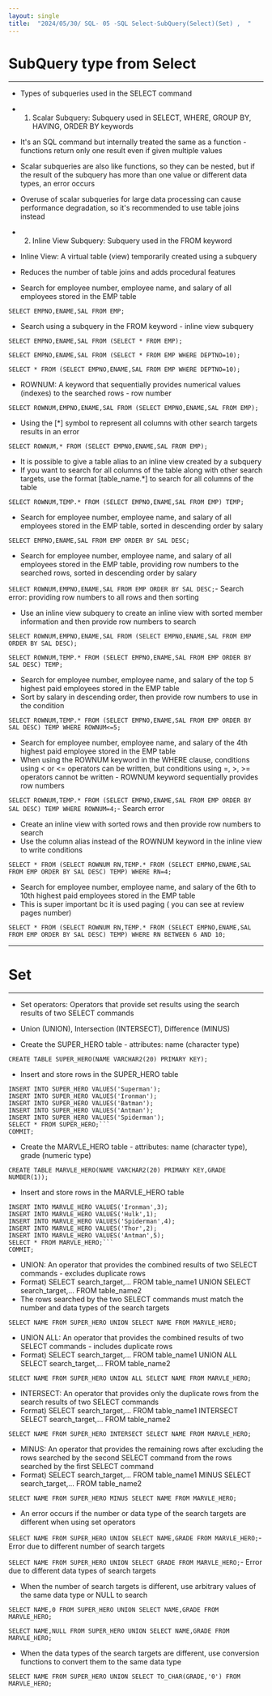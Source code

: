 ```yaml
---
layout: single
title:  "2024/05/30/ SQL- 05 -SQL Select-SubQuery(Select)(Set) ,  "
---
```



# SubQuery type from Select
---
- Types of subqueries used in the SELECT command
- 1. Scalar Subquery: Subquery used in SELECT, WHERE, GROUP BY, HAVING, ORDER BY keywords
- It's an SQL command but internally treated the same as a function - functions return only one result even if given multiple values
- Scalar subqueries are also like functions, so they can be nested, but if the result of the subquery has more than one value or different data types, an error occurs
- Overuse of scalar subqueries for large data processing can cause performance degradation, so it's recommended to use table joins instead
- 2. Inline View Subquery: Subquery used in the FROM keyword
- Inline View: A virtual table (view) temporarily created using a subquery
- Reduces the number of table joins and adds procedural features

- Search for employee number, employee name, and salary of all employees stored in the EMP table

```SELECT EMPNO,ENAME,SAL FROM EMP;```

- Search using a subquery in the FROM keyword - inline view subquery

```SELECT EMPNO,ENAME,SAL FROM (SELECT * FROM EMP);```

```SELECT EMPNO,ENAME,SAL FROM (SELECT * FROM EMP WHERE DEPTNO=10);```

```SELECT * FROM (SELECT EMPNO,ENAME,SAL FROM EMP WHERE DEPTNO=10);```

- ROWNUM: A keyword that sequentially provides numerical values (indexes) to the searched rows - row number

```SELECT ROWNUM,EMPNO,ENAME,SAL FROM (SELECT EMPNO,ENAME,SAL FROM EMP);```

- Using the [*] symbol to represent all columns with other search targets results in an error

```SELECT ROWNUM,* FROM (SELECT EMPNO,ENAME,SAL FROM EMP);```

- It is possible to give a table alias to an inline view created by a subquery
- If you want to search for all columns of the table along with other search targets, use the format [table_name.*] to search for all columns of the table

```SELECT ROWNUM,TEMP.* FROM (SELECT EMPNO,ENAME,SAL FROM EMP) TEMP;```

- Search for employee number, employee name, and salary of all employees stored in the EMP table, sorted in descending order by salary

```SELECT EMPNO,ENAME,SAL FROM EMP ORDER BY SAL DESC;```

- Search for employee number, employee name, and salary of all employees stored in the EMP table, providing row numbers to the searched rows, sorted in descending order by salary

```SELECT ROWNUM,EMPNO,ENAME,SAL FROM EMP ORDER BY SAL DESC;```- Search error: providing row numbers to all rows and then sorting

- Use an inline view subquery to create an inline view with sorted member information and then provide row numbers to search

```SELECT ROWNUM,EMPNO,ENAME,SAL FROM (SELECT EMPNO,ENAME,SAL FROM EMP ORDER BY SAL DESC);```

```SELECT ROWNUM,TEMP.* FROM (SELECT EMPNO,ENAME,SAL FROM EMP ORDER BY SAL DESC) TEMP;```

- Search for employee number, employee name, and salary of the top 5 highest paid employees stored in the EMP table
- Sort by salary in descending order, then provide row numbers to use in the condition

```SELECT ROWNUM,TEMP.* FROM (SELECT EMPNO,ENAME,SAL FROM EMP ORDER BY SAL DESC) TEMP WHERE ROWNUM<=5;```

- Search for employee number, employee name, and salary of the 4th highest paid employee stored in the EMP table
- When using the ROWNUM keyword in the WHERE clause, conditions using < or <= operators can be written, but conditions using =, >, >= operators cannot be written - ROWNUM keyword sequentially provides row numbers

```SELECT ROWNUM,TEMP.* FROM (SELECT EMPNO,ENAME,SAL FROM EMP ORDER BY SAL DESC) TEMP WHERE ROWNUM=4;```- Search error

- Create an inline view with sorted rows and then provide row numbers to search
- Use the column alias instead of the ROWNUM keyword in the inline view to write conditions

```SELECT * FROM (SELECT ROWNUM RN,TEMP.* FROM (SELECT EMPNO,ENAME,SAL FROM EMP ORDER BY SAL DESC) TEMP) WHERE RN=4;```

- Search for employee number, employee name, and salary of the 6th to 10th highest paid employees stored in the EMP table
-  This is super important bc it is used paging ( you can see at  review pages number)

```SELECT * FROM (SELECT ROWNUM RN,TEMP.* FROM (SELECT EMPNO,ENAME,SAL FROM EMP ORDER BY SAL DESC) TEMP) WHERE RN BETWEEN 6 AND 10;```

---
# Set
---

- Set operators: Operators that provide set results using the search results of two SELECT commands
- Union (UNION), Intersection (INTERSECT), Difference (MINUS)

- Create the SUPER_HERO table - attributes: name (character type)

```CREATE TABLE SUPER_HERO(NAME VARCHAR2(20) PRIMARY KEY);```

- Insert and store rows in the SUPER_HERO table

```
INSERT INTO SUPER_HERO VALUES('Superman');
INSERT INTO SUPER_HERO VALUES('Ironman');
INSERT INTO SUPER_HERO VALUES('Batman');
INSERT INTO SUPER_HERO VALUES('Antman');
INSERT INTO SUPER_HERO VALUES('Spiderman');
SELECT * FROM SUPER_HERO;```
COMMIT;
```

- Create the MARVLE_HERO table - attributes: name (character type), grade (numeric type)

```CREATE TABLE MARVLE_HERO(NAME VARCHAR2(20) PRIMARY KEY,GRADE NUMBER(1));```

- Insert and store rows in the MARVLE_HERO table

```
INSERT INTO MARVLE_HERO VALUES('Ironman',3);
INSERT INTO MARVLE_HERO VALUES('Hulk',1);
INSERT INTO MARVLE_HERO VALUES('Spiderman',4);
INSERT INTO MARVLE_HERO VALUES('Thor',2);
INSERT INTO MARVLE_HERO VALUES('Antman',5);
SELECT * FROM MARVLE_HERO;```
COMMIT;

```
- UNION: An operator that provides the combined results of two SELECT commands - excludes duplicate rows
- Format) SELECT search_target,... FROM table_name1 UNION SELECT search_target,... FROM table_name2
- The rows searched by the two SELECT commands must match the number and data types of the search targets

```SELECT NAME FROM SUPER_HERO UNION SELECT NAME FROM MARVLE_HERO;```

- UNION ALL: An operator that provides the combined results of two SELECT commands - includes duplicate rows
- Format) SELECT search_target,... FROM table_name1 UNION ALL SELECT search_target,... FROM table_name2

```SELECT NAME FROM SUPER_HERO UNION ALL SELECT NAME FROM MARVLE_HERO;```

- INTERSECT: An operator that provides only the duplicate rows from the search results of two SELECT commands
- Format) SELECT search_target,... FROM table_name1 INTERSECT SELECT search_target,... FROM table_name2

```SELECT NAME FROM SUPER_HERO INTERSECT SELECT NAME FROM MARVLE_HERO;```

- MINUS: An operator that provides the remaining rows after excluding the rows searched by the second SELECT command from the rows searched by the first SELECT command
- Format) SELECT search_target,... FROM table_name1 MINUS SELECT search_target,... FROM table_name2

```SELECT NAME FROM SUPER_HERO MINUS SELECT NAME FROM MARVLE_HERO;```

- An error occurs if the number or data type of the search targets are different when using set operators

```SELECT NAME FROM SUPER_HERO UNION SELECT NAME,GRADE FROM MARVLE_HERO;```- Error due to different number of search targets

```SELECT NAME FROM SUPER_HERO UNION SELECT GRADE FROM MARVLE_HERO;```- Error due to different data types of search targets

- When the number of search targets is different, use arbitrary values of the same data type or NULL to search

```SELECT NAME,0 FROM SUPER_HERO UNION SELECT NAME,GRADE FROM MARVLE_HERO;```

```SELECT NAME,NULL FROM SUPER_HERO UNION SELECT NAME,GRADE FROM MARVLE_HERO;```

- When the data types of the search targets are different, use conversion functions to convert them to the same data type

```SELECT NAME FROM SUPER_HERO UNION SELECT TO_CHAR(GRADE,'0') FROM MARVLE_HERO;```
